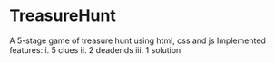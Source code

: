 # TreasureHunt
A 5-stage game of treasure hunt using html, css and js
Implemented features:
  i. 5 clues
  ii. 2 deadends
  iii. 1 solution
